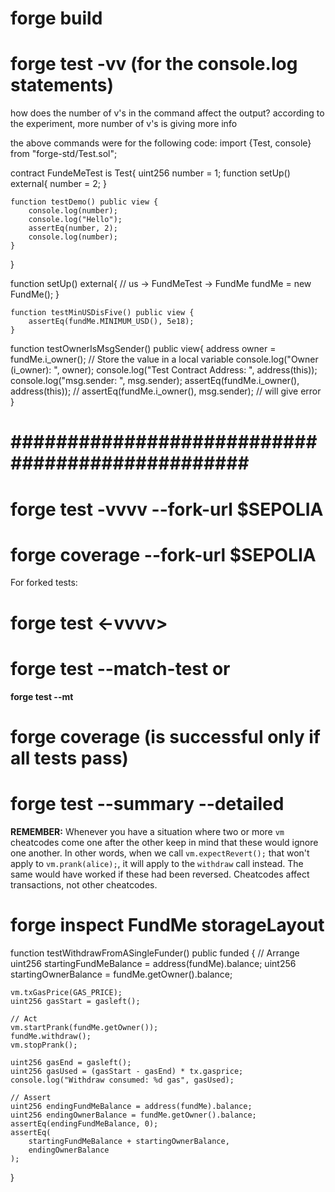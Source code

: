 # forge build
# forge test -vv (for the console.log statements)  
how does the number of v's in the command affect the output?
according to the experiment, more number of v's is giving more info

the above commands were for the following code:
import {Test, console} from "forge-std/Test.sol";

contract FundeMeTest is Test{
    uint256 number = 1;
    function setUp() external{
        number = 2;
    }
    
    function testDemo() public view {
        console.log(number);
        console.log("Hello");
        assertEq(number, 2);
        console.log(number);
    }
}

function setUp() external{
        // us -> FundMeTest -> FundMe
        fundMe = new FundMe();
    }
    
    function testMinUSDisFive() public view {
        assertEq(fundMe.MINIMUM_USD(), 5e18);
    }

function testOwnerIsMsgSender() public view{
        address owner = fundMe.i_owner();  // Store the value in a local variable
        console.log("Owner (i_owner): ", owner);
        console.log("Test Contract Address: ", address(this));
        console.log("msg.sender: ", msg.sender);
        assertEq(fundMe.i_owner(), address(this));
        // assertEq(fundMe.i_owner(), msg.sender);  // will give error
    }

# ################################################ #

# forge test -vvvv --fork-url $SEPOLIA
# forge coverage --fork-url $SEPOLIA

For forked tests:
# forge test <-vvvv>
# forge test --match-test <test function name> or 
**forge test --mt <test function name>**
# forge coverage (is successful only if all tests pass) 
# forge test --summary --detailed

**REMEMBER:** Whenever you have a situation where two or more `vm` cheatcodes come one after the other keep in mind that these would ignore one another. In other words, when we call `vm.expectRevert();` that won't apply to `vm.prank(alice);`, it will apply to the `withdraw` call instead. The same would have worked if these had been reversed. Cheatcodes affect transactions, not other cheatcodes.

# forge inspect FundMe storageLayout

function testWithdrawFromASingleFunder() public funded {
    // Arrange
    uint256 startingFundMeBalance = address(fundMe).balance;
    uint256 startingOwnerBalance = fundMe.getOwner().balance;

    vm.txGasPrice(GAS_PRICE);
    uint256 gasStart = gasleft();

    // Act
    vm.startPrank(fundMe.getOwner());
    fundMe.withdraw();
    vm.stopPrank();

    uint256 gasEnd = gasleft();
    uint256 gasUsed = (gasStart - gasEnd) * tx.gasprice;
    console.log("Withdraw consumed: %d gas", gasUsed);

    // Assert
    uint256 endingFundMeBalance = address(fundMe).balance;
    uint256 endingOwnerBalance = fundMe.getOwner().balance;
    assertEq(endingFundMeBalance, 0);
    assertEq(
        startingFundMeBalance + startingOwnerBalance,
        endingOwnerBalance
    );

}